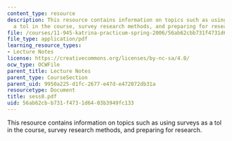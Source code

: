```yaml
---
content_type: resource
description: This resource contains information on topics such as using surveys as
  a tol in the course, survey research methods, and preparing for research.
file: /courses/11-945-katrina-practicum-spring-2006/56ab62cbb731f4731d6403b3949fc133_sess8.pdf
file_type: application/pdf
learning_resource_types:
- Lecture Notes
license: https://creativecommons.org/licenses/by-nc-sa/4.0/
ocw_type: OCWFile
parent_title: Lecture Notes
parent_type: CourseSection
parent_uid: 9950a225-d1fc-2677-e47d-e472072db31a
resourcetype: Document
title: sess8.pdf
uid: 56ab62cb-b731-f473-1d64-03b3949fc133
---
```

This resource contains information on topics such as using surveys as a tol in the course, survey research methods, and preparing for research.